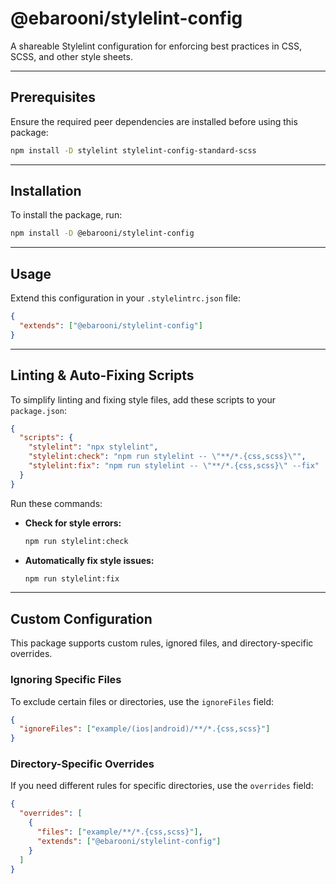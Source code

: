 # @ebarooni/stylelint-config

A shareable Stylelint configuration for enforcing best practices in CSS, SCSS, and other style sheets.

---

## Prerequisites

Ensure the required peer dependencies are installed before using this package:

```sh
npm install -D stylelint stylelint-config-standard-scss
```

---

## Installation

To install the package, run:

```sh
npm install -D @ebarooni/stylelint-config
```

---

## Usage

Extend this configuration in your `.stylelintrc.json` file:

```json
{
  "extends": ["@ebarooni/stylelint-config"]
}
```

---

## Linting & Auto-Fixing Scripts

To simplify linting and fixing style files, add these scripts to your `package.json`:

```json
{
  "scripts": {
    "stylelint": "npx stylelint",
    "stylelint:check": "npm run stylelint -- \"**/*.{css,scss}\"",
    "stylelint:fix": "npm run stylelint -- \"**/*.{css,scss}\" --fix"
  }
}
```

Run these commands:

- **Check for style errors:**
  ```sh
  npm run stylelint:check
  ```
- **Automatically fix style issues:**
  ```sh
  npm run stylelint:fix
  ```

---

## Custom Configuration

This package supports custom rules, ignored files, and directory-specific overrides.

### Ignoring Specific Files

To exclude certain files or directories, use the `ignoreFiles` field:

```json
{
  "ignoreFiles": ["example/(ios|android)/**/*.{css,scss}"]
}
```

### Directory-Specific Overrides

If you need different rules for specific directories, use the `overrides` field:

```json
{
  "overrides": [
    {
      "files": ["example/**/*.{css,scss}"],
      "extends": ["@ebarooni/stylelint-config"]
    }
  ]
}
```
